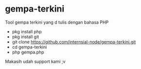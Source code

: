 # gempa-terkini
Tool gempa terkini yang d tulis dengan bahasa PHP
- pkg install php
- pkg install git
- git clone https://github.com/internsial-node/gempa-terkini.git
- cd gempa-terkini
- php gempa.php

Makasih udah support kami ;v
